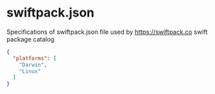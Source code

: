 # swiftpack.json
Specifications of swiftpack.json file used by https://swiftpack.co swift package catalog

```json
{
  "platforms": [
    "Darwin",
    "Linux"
  ]
}
```

